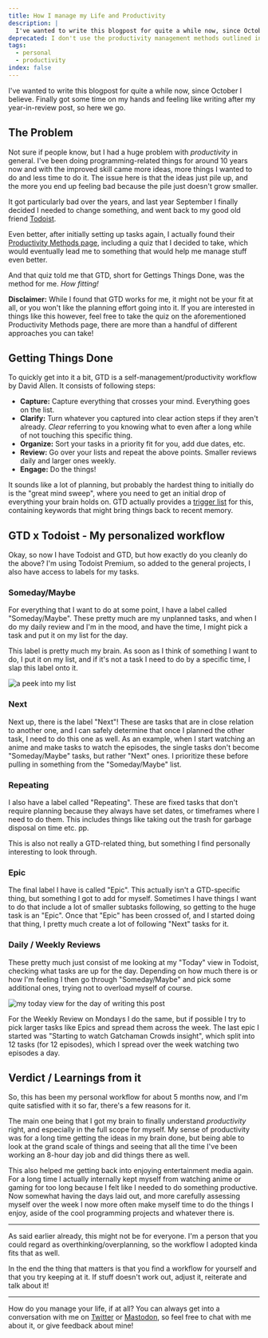 ```yaml
---
title: How I manage my Life and Productivity
description: |
  I've wanted to write this blogpost for quite a while now, since October I believe. Finally got some time on my hands and feeling like writing after my year-in-review post, so here we go.
deprecated: I don't use the productivity management methods outlined in this article anymore.
tags:
  - personal
  - productivity
index: false
---
```


I've wanted to write this blogpost for quite a while now, since October I
believe. Finally got some time on my hands and feeling like writing after my
year-in-review post, so here we go.

## The Problem

Not sure if people know, but I had a huge problem with _productivity_ in
general. I've been doing programming-related things for around 10 years now and
with the improved skill came more ideas, more things I wanted to do and less
time to do it. The issue here is that the ideas just pile up, and the more you
end up feeling bad because the pile just doesn't grow smaller.

It got particularly bad over the years, and last year September I finally
decided I needed to change something, and went back to my good old friend
[Todoist](https://todoist.com/).

Even better, after initially setting up tasks again, I actually found their
[Productivity Methods page](https://todoist.com/productivity-methods), including
a quiz that I decided to take, which would eventually lead me to something that
would help me manage stuff even better.

And that quiz told me that GTD, short for Gettings Things Done, was the method
for me. _How fitting!_

**Disclaimer:** While I found that GTD works for me, it might not be your fit at
all, or you won't like the planning effort going into it. If you are interested
in things like this however, feel free to take the quiz on the aforementioned
Productivity Methods page, there are more than a handful of different approaches
you can take!

## Getting Things Done

To quickly get into it a bit, GTD is a self-management/productivity workflow by
David Allen. It consists of following steps:

- **Capture:** Capture everything that crosses your mind. Everything goes on the
  list.
- **Clarify:** Turn whatever you captured into clear action steps if they aren't
  already. _Clear_ referring to you knowing what to even after a long while of
  not touching this specific thing.
- **Organize:** Sort your tasks in a priority fit for you, add due dates, etc.
- **Review:** Go over your lists and repeat the above points. Smaller reviews
  daily and larger ones weekly.
- **Engage:** Do the things!

It sounds like a lot of planning, but probably the hardest thing to initially do
is the "great mind sweep", where you need to get an initial drop of everything
your brain holds on. GTD actually provides a
[trigger list](https://gettingthingsdone.com/wp-content/uploads/2014/10/Mind_Sweep_Trigger_List.pdf)
for this, containing keywords that might bring things back to recent memory.

## GTD x Todoist - My personalized workflow

Okay, so now I have Todoist and GTD, but how exactly do you cleanly do the
above? I'm using Todoist Premium, so added to the general projects, I also have
access to labels for my tasks.

### Someday/Maybe

For everything that I want to do at some point, I have a label called
"Someday/Maybe". These pretty much are my unplanned tasks, and when I do my
daily review and I'm in the mood, and have the time, I might pick a task and put
it on my list for the day.

This label is pretty much my brain. As soon as I think of something I want to
do, I put it on my list, and if it's not a task I need to do by a specific time,
I slap this label onto it.

![a peek into my list](https://desu.pictures/BucolicLimeHornet9.png)

### Next

Next up, there is the label "Next"! These are tasks that are in close relation
to another one, and I can safely determine that once I planned the other task, I
need to do this one as well. As an example, when I start watching an anime and
make tasks to watch the episodes, the single tasks don't become "Someday/Maybe"
tasks, but rather "Next" ones. I prioritize these before pulling in something
from the "Someday/Maybe" list.

### Repeating

I also have a label called "Repeating". These are fixed tasks that don't require
planning because they always have set dates, or timeframes where I need to do
them. This includes things like taking out the trash for garbage disposal on
time etc. pp.

This is also not really a GTD-related thing, but something I find personally
interesting to look through.

### Epic

The final label I have is called "Epic". This actually isn't a GTD-specific
thing, but something I got to add for myself. Sometimes I have things I want to
do that include a lot of smaller subtasks following, so getting to the huge task
is an "Epic". Once that "Epic" has been crossed of, and I started doing that
thing, I pretty much create a lot of following "Next" tasks for it.

### Daily / Weekly Reviews

These pretty much just consist of me looking at my "Today" view in Todoist,
checking what tasks are up for the day. Depending on how much there is or how
I'm feeling I then go through "Someday/Maybe" and pick some additional ones,
trying not to overload myself of course.

![my today view for the day of writing this post](https://desu.pictures/HystericalSilverHummingbird7.png)

For the Weekly Review on Mondays I do the same, but if possible I try to pick
larger tasks like Epics and spread them across the week. The last epic I started
was "Starting to watch Gatchaman Crowds insight", which split into 12 tasks (for
12 episodes), which I spread over the week watching two episodes a day.

## Verdict / Learnings from it

So, this has been my personal workflow for about 5 months now, and I'm quite
satisfied with it so far, there's a few reasons for it.

The main one being that I got my brain to finally understand _productivity_
right, and especially in the full scope for myself. My sense of productivity was
for a long time getting the ideas in my brain done, but being able to look at
the grand scale of things and seeing that all the time I've been working an
8-hour day job and did things there as well.

This also helped me getting back into enjoying entertainment media again. For a
long time I actually internally kept myself from watching anime or gaming for
too long because I felt like I needed to do something productive. Now somewhat
having the days laid out, and more carefully assessing myself over the week I
now more often make myself time to do the things I enjoy, aside of the cool
programming projects and whatever there is.

---

As said earlier already, this might not be for everyone. I'm a person that you
could regard as overthinking/overplanning, so the workflow I adopted kinda fits
that as well.

In the end the thing that matters is that you find a workflow for yourself and
that you try keeping at it. If stuff doesn't work out, adjust it, reiterate and
talk about it!

---

How do you manage your life, if at all? You can always get into a conversation
with me on [Twitter](https://twitter.com/pixeldesu) or
[Mastodon](https://desu.social/@pixel), so feel free to chat with me about it,
or give feedback about mine!
